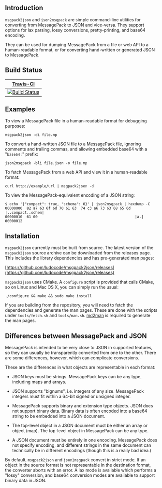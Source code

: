 
## Introduction

`msgpack2json` and `json2msgpack` are simple command-line utilities for converting from [MessagePack](http://msgpack.org/) to [JSON](http://json.org/) and vice-versa. They support options for lax parsing, lossy conversions, pretty-printing, and base64 encoding.

They can be used for dumping MessagePack from a file or web API to a human-readable format, or for converting hand-written or generated JSON to MessagePack.

## Build Status

| [Travis-CI](https://travis-ci.org/) |
| :-------: |
| [![Build Status](https://travis-ci.org/ludocode/msgpack2json.svg?branch=develop)](https://travis-ci.org/ludocode/msgpack2json/branches) |

## Examples

To view a MessagePack file in a human-readable format for debugging purposes:

    msgpack2json -di file.mp

To convert a hand-written JSON file to a MessagePack file, ignoring comments and trailing commas, and allowing embedded base64 with a "`base64:`" prefix:

    json2msgpack -bli file.json -o file.mp

To fetch MessagePack from a web API and view it in a human-readable format:

    curl http://example/url | msgpack2json -d

To view the MessagePack-equivalent encoding of a JSON string:

    $ echo '{"compact": true, "schema": 0}' | json2msgpack | hexdump -C
    00000000  82 a7 63 6f 6d 70 61 63  74 c3 a6 73 63 68 65 6d  |..compact..schem|
    00000010  61 00                                             |a.|
    00000012

## Installation

`msgpack2json` currently must be built from source. The latest version of the `msgpack2json` source archive can be downloaded from the releases page. This includes the library dependencies and has pre-generated man pages:

[https://github.com/ludocode/msgpack2json/releases](https://github.com/ludocode/msgpack2json/releases)

`msgpack2json` uses CMake. A `configure` script is provided that calls CMake, so on Linux and Mac OS X, you can simply run the usual:

    ./configure && make && sudo make install

If you are building from the repository, you will need to fetch the dependencies and generate the man pages. These are done with the scripts under `tools/fetch.sh` and `tools/man.sh`. [md2man](https://github.com/sunaku/md2man) is required to generate the man pages.

## Differences between MessagePack and JSON

MessagePack is intended to be very close to JSON in supported features, so they can usually be transparently converted from one to the other. There are some differences, however, which can complicate conversions.

These are the differences in what objects are representable in each format:

- JSON keys must be strings. MessagePack keys can be any type, including maps and arrays.

- JSON supports "bignums", i.e. integers of any size. MessagePack integers must fit within a 64-bit signed or unsigned integer.

- MessagePack supports binary and extension type objects. JSON does not support binary data. Binary data is often encoded into a base64 string to be embedded into a JSON document.

- The top-level object in a JSON document must be either an array or object (map). The top-level object in MessagePack can be any type.

- A JSON document must be entirely in one encoding. MessagePack does not specify encoding, and different strings in the same document can technically be in different encodings (though this is a really bad idea.)

By default, `msgpack2json` and `json2msgpack` convert in strict mode. If an object in the source format is not representable in the destination format, the converter aborts with an error. A lax mode is available which performs a "lossy" conversion, and base64 conversion modes are available to support binary data in JSON.
